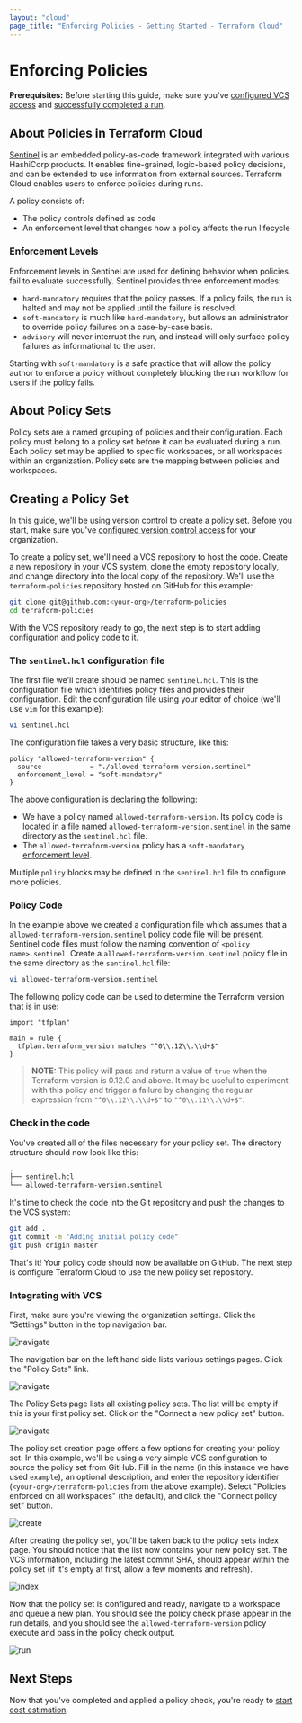 ```yaml
---
layout: "cloud"
page_title: "Enforcing Policies - Getting Started - Terraform Cloud"
---
```


# Enforcing Policies

**Prerequisites:** Before starting this guide, make sure you've [configured VCS access](./vcs.html) and [successfully completed a run](./runs.html).

## About Policies in Terraform Cloud

[Sentinel](https://www.hashicorp.com/sentinel) is an embedded policy-as-code framework integrated with various HashiCorp products. It enables fine-grained, logic-based policy decisions, and can be extended to use information from external sources. Terraform Cloud enables users to enforce policies during runs.

A policy consists of:

- The policy controls defined as code
- An enforcement level that changes how a policy affects the run lifecycle

### Enforcement Levels

Enforcement levels in Sentinel are used for defining behavior when policies fail to evaluate successfully. Sentinel provides three enforcement modes:

* `hard-mandatory` requires that the policy passes. If a policy fails, the run is halted and may not be applied until the failure is resolved.
* `soft-mandatory` is much like `hard-mandatory`, but allows an administrator to override policy failures on a case-by-case basis.
* `advisory` will never interrupt the run, and instead will only surface policy failures as informational to the user.

Starting with `soft-mandatory` is a safe practice that will allow the policy author to enforce a policy without completely blocking the run workflow for users if the policy fails.

## About Policy Sets

Policy sets are a named grouping of policies and their configuration. Each policy must belong to a policy set before it can be evaluated during a run. Each policy set may be applied to specific workspaces, or all workspaces within an organization. Policy sets are the mapping between policies and workspaces.

## Creating a Policy Set

In this guide, we'll be using version control to create a policy set. Before you start, make sure you've [configured version control access](./vcs.html) for your organization.

To create a policy set, we'll need a VCS repository to host the code. Create a new repository in your VCS system, clone the empty repository locally, and change directory into the local copy of the repository. We'll use the `terraform-policies` repository hosted on GitHub for this example:

```bash
git clone git@github.com:<your-org>/terraform-policies
cd terraform-policies
```

With the VCS repository ready to go, the next step is to start adding configuration and policy code to it.

### The `sentinel.hcl` configuration file

The first file we'll create should be named `sentinel.hcl`. This is the configuration file which identifies policy files and provides their configuration. Edit the configuration file using your editor of choice (we'll use `vim` for this example):

```bash
vi sentinel.hcl
```

The configuration file takes a very basic structure, like this:

```hcl
policy "allowed-terraform-version" {
  source            = "./allowed-terraform-version.sentinel"
  enforcement_level = "soft-mandatory"
}
```

The above configuration is declaring the following:

* We have a policy named `allowed-terraform-version`. Its policy code is located in a file named `allowed-terraform-version.sentinel` in the same directory as the `sentinel.hcl` file.
* The `allowed-terraform-version` policy has a `soft-mandatory` [enforcement level](#enforcement-levels).

Multiple `policy` blocks may be defined in the `sentinel.hcl` file to configure more policies.

### Policy Code

In the example above we created a configuration file which assumes that a `allowed-terraform-version.sentinel` policy code file will be present. Sentinel code files must follow the naming convention of `<policy name>.sentinel`. Create a `allowed-terraform-version.sentinel` policy file in the same directory as the `sentinel.hcl` file:

```bash
vi allowed-terraform-version.sentinel
```

The following policy code can be used to determine the Terraform version that is in use:

```sentinel
import "tfplan"

main = rule {
  tfplan.terraform_version matches "^0\\.12\\.\\d+$" 
}
```

> **NOTE:** This policy will pass and return a value of `true` when the Terraform version is 0.12.0 and above. It may be useful to experiment with this policy and trigger a failure by changing the regular expression from `"^0\\.12\\.\\d+$"` to `"^0\\.11\\.\\d+$"`.

### Check in the code

You've created all of the files necessary for your policy set. The directory structure should now look like this:

```bash
.
├── sentinel.hcl
└── allowed-terraform-version.sentinel
```

It's time to check the code into the Git repository and push the changes to the
VCS system:

```bash
git add .
git commit -m "Adding initial policy code"
git push origin master
```

That's it! Your policy code should now be available on GitHub. The next step is
configure Terraform Cloud to use the new policy set repository.

### Integrating with VCS

First, make sure you're viewing the organization settings. Click the "Settings" button in the top navigation bar.

![navigate](./images/policy-sets-navigate-1.png)

The navigation bar on the left hand side lists various settings pages. Click the "Policy Sets" link.

![navigate](./images/policy-sets-navigate-2.png)

The Policy Sets page lists all existing policy sets. The list will be empty if this is your first policy set. Click on the "Connect a new policy set" button.

![navigate](./images/policy-sets-navigate-3.png)

The policy set creation page offers a few options for creating your policy set. In this example, we'll be using a very simple VCS configuration to source the policy set from GitHub. Fill in the name (in this instance we have used `example`), an optional description, and enter the repository identifier (`<your-org>/terraform-policies` from the above example). Select "Policies enforced on all workspaces" (the default), and click the "Connect policy set" button.

![create](./images/policy-sets-create.png)

After creating the policy set, you'll be taken back to the policy sets index page. You should notice that the list now contains your new policy set. The VCS information, including the latest commit SHA, should appear within the policy set (if it's empty at first, allow a few moments and refresh).

![index](./images/policy-sets-index.png)

Now that the policy set is configured and ready, navigate to a workspace and queue a new plan. You should see the policy check phase appear in the run details, and you should see the `allowed-terraform-version` policy execute and pass in the policy check output.

![run](./images/policy-sets-run.png)

## Next Steps

Now that you've completed and applied a policy check, you're ready to [start cost estimation](./cost-estimation.html).
